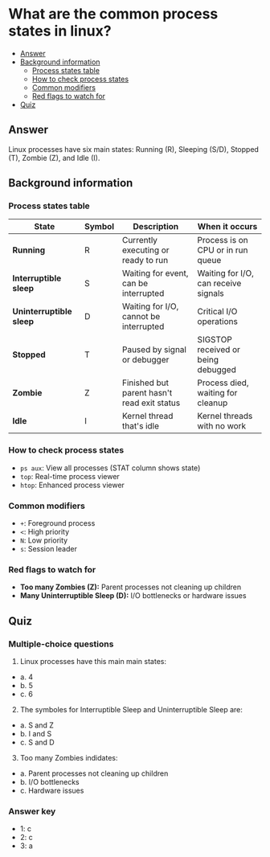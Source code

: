 # What are the common process states in linux?

- [Answer](https://github.com/jablonskidev/linux-interview-questions/blob/main/questions/linux-process-states.md#answer)
- [Background information](https://github.com/jablonskidev/linux-interview-questions/blob/main/questions/linux-process-states.md#background-information)
  - [Process states table](https://github.com/jablonskidev/linux-interview-questions/blob/main/questions/linux-process-states.md#process-states-table)
  - [How to check process states](https://github.com/jablonskidev/linux-interview-questions/blob/main/questions/linux-process-states.md#how-to-check-process-states)
  - [Common modifiers](https://github.com/jablonskidev/linux-interview-questions/blob/main/questions/linux-process-states.md#common-modifiers)
  - [Red flags to watch for](https://github.com/jablonskidev/linux-interview-questions/blob/main/questions/linux-process-states.md#red-flags-to-watch-for)
- [Quiz](https://github.com/jablonskidev/linux-interview-questions/blob/main/questions/linux-process-states.md#quiz)

## Answer
Linux processes have six main states: Running (R), Sleeping (S/D), Stopped (T), Zombie (Z), and Idle (I).

## Background information

### Process states table

| State | Symbol | Description | When it occurs |
|-------|---------|-------------|----------------|
| **Running** | R | Currently executing or ready to run | Process is on CPU or in run queue |
| **Interruptible sleep** | S | Waiting for event, can be interrupted | Waiting for I/O, can receive signals |
| **Uninterruptible sleep** | D | Waiting for I/O, cannot be interrupted | Critical I/O operations |
| **Stopped** | T | Paused by signal or debugger | SIGSTOP received or being debugged |
| **Zombie** | Z | Finished but parent hasn't read exit status | Process died, waiting for cleanup |
| **Idle** | I | Kernel thread that's idle | Kernel threads with no work |

### How to check process states
- `ps aux`: View all processes (STAT column shows state)
- `top`: Real-time process viewer
- `htop`: Enhanced process viewer

### Common modifiers
- `+`: Foreground process
- `<`: High priority
- `N`: Low priority  
- `s`: Session leader

### Red flags to watch for
- **Too many Zombies (Z):** Parent processes not cleaning up children
- **Many Uninterruptible Sleep (D):** I/O bottlenecks or hardware issues

## Quiz

### Multiple-choice questions

1. Linux processes have this main main states:
- a. 4
- b. 5
- c. 6

2. The symboles for Interruptible Sleep and Uninterruptible Sleep are:
- a. S and Z
- b. I and S
- c. S and D

3. Too many Zombies indidates:
- a. Parent processes not cleaning up children
- b. I/O bottlenecks
- c. Hardware issues

### Answer key

- 1: c
- 2: c
- 3: a
